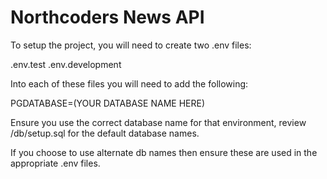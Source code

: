 # Northcoders News API

To setup the project, you will need to create two .env files:

.env.test
.env.development

Into each of these files you will need to add the following:

PGDATABASE=(YOUR DATABASE NAME HERE)

Ensure you use the correct database name for that environment, review /db/setup.sql for the default database names.

If you choose to use alternate db names then ensure these are used in the appropriate .env files.